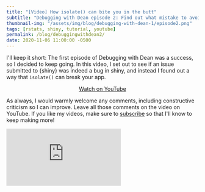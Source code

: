```yaml
---
title: "[Video] How isolate() can bite you in the butt"
subtitle: "Debugging with Dean episode 2: Find out what mistake to avoid when using isolate()"
thumbnail-img: "/assets/img/blog/debugging-with-dean-1/episode2.png"
tags: [rstats, shiny, tutorial, youtube]
permalink: /blog/debuggingwithdean2/
date: 2020-11-06 11:00:00 -0500
---
```


I'll keep it short: The first episode of Debugging with Dean was a success, so I decided to keep going. In this video, I set out to see if an issue submitted to {shiny} was indeed a bug in shiny, and instead I found out a way that `isolate()` can break your app. 

<div style="text-align:center;">
  <a class="btn btn-lg btn-cta" href="https://youtu.be/tMW_haGB2rY"><i class="fab fa-youtube"></i> Watch on YouTube</a>
</div>

As always, I would warmly welcome any comments, including constructive criticism so I can improve. Leave all those comments on the video on YouTube. If you like my videos, make sure to [subscribe](https://www.youtube.com/c/daattali?sub_confirmation=1) so that I'll know to keep making more!

<div class="youtube-embed-container">
<iframe src="https://www.youtube-nocookie.com/embed/tMW_haGB2rY" frameborder="0" allow="accelerometer; autoplay; clipboard-write; encrypted-media; gyroscope; picture-in-picture" allowfullscreen></iframe>
</div>
